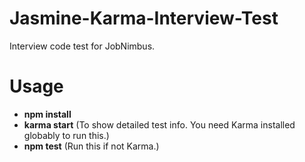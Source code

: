 # Jasmine-Karma-Interview-Test
Interview code test for JobNimbus.
# Usage
- **npm install**
- **karma start** (To show detailed test info. You need Karma installed globably to run this.)
- **npm test** (Run this if not Karma.)